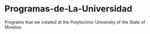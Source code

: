 # Programas-de-La-Universidad
Programs that we created at the Polytechnic University of the State of Morelos.
